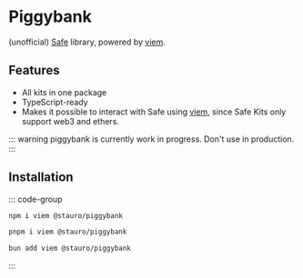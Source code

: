 # Piggybank

(unofficial) [Safe](https://safe.global) library, powered by [viem](https://viem.sh).

## Features

- All kits in one package
- TypeScript-ready
- Makes it possible to interact with Safe using [viem](https://viem.sh), since Safe Kits only support web3 and ethers.

::: warning
piggybank is currently work in progress. Don't use in production.
:::

## Installation

::: code-group

```bash [npm]
npm i viem @stauro/piggybank
```

```bash [pnpm]
pnpm i viem @stauro/piggybank
```

```bash [bun]
bun add viem @stauro/piggybank
```

:::

